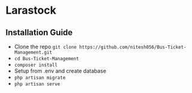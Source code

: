 # Larastock

## Installation Guide

* Clone the repo `git clone https://github.com/nitesh056/Bus-Ticket-Management.git`
* `cd Bus-Ticket-Management`
* `composer install`
* Setup from .env and create database
* `php artisan migrate`
* `php artisan serve`